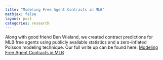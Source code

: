 ```yaml
---
title: "Modeling Free Agent Contracts in MLB"
mathjax: false
layout: post
categories: research
---
```


Along with good friend Ben Wieland, we created contract predictions for MLB free agents using publicly available statistics and a zero-inflated Poisson modeling technique. Our full write up can be found here: [Modeling Free Agent Contracts in MLB](https://medium.com/@ajaypatell8/modeling-free-agent-contracts-in-mlb-4fada2220add)

